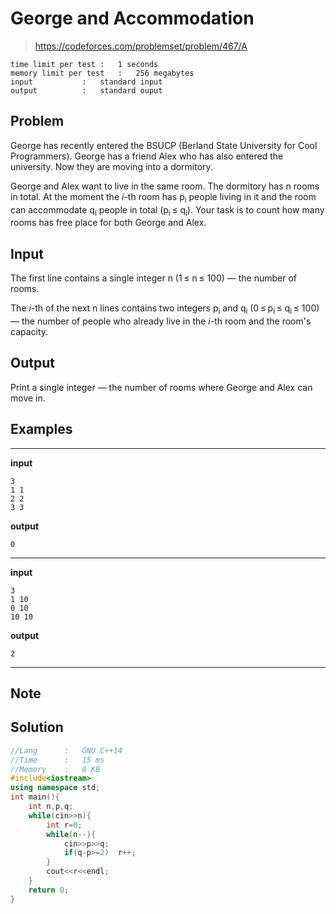 # George and Accommodation

> https://codeforces.com/problemset/problem/467/A

```
time limit per test	:	1 seconds
memory limit per test	:	256 megabytes
input			:	standard input
output			:	standard ouput
```

## Problem

George has recently entered the BSUCP (Berland State University for Cool Programmers). George has a friend Alex who has also entered the university. Now they are moving into a dormitory.

George and Alex want to live in the same room. The dormitory has n rooms in total. At the moment the *i*-th room has p<sub>i</sub> people living in it and the room can accommodate q<sub>i</sub> people in total (p<sub>i</sub> &leq; q<sub>i</sub>). Your task is to count how many rooms has free place for both George and Alex.

## Input

The first line contains a single integer n (1 &leq; n &leq; 100) — the number of rooms.

The *i*-th of the next n lines contains two integers p<sub>i</sub> and q<sub>i</sub> (0 ≤ p<sub>i</sub> &leq; q<sub>i</sub> &leq; 100) — the number of people who already live in the *i*-th room and the room's capacity.

## Output

Print a single integer — the number of rooms where George and Alex can move in.

## Examples

---
**input**
```
3
1 1
2 2
3 3
```
**output**
```
0
```
---
**input**
```
3
1 10
0 10
10 10
```
**output**
```
2
```
---

## Note


## Solution

```c++
//Lang		:	GNU C++14
//Time		:	15 ms
//Memory	:	0 KB
#include<iostream>
using namespace std;
int main(){
	int n,p,q;
	while(cin>>n){
		int r=0;
		while(n--){
			cin>>p>>q;
			if(q-p>=2)	r++;
		}
		cout<<r<<endl;
	}
	return 0;
}
```
